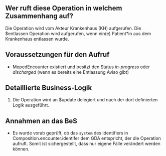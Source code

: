 ## Wer ruft diese Operation in welchem Zusammenhang auf?

Die Operation wird vom Akteur Krankenhaus (KH) aufgerufen. Die $entlassen Operation wird aufgerufen, wenn ein(e) Patient*in aus dem Krankenhaus entlassen wurde.

## Voraussetzungen für den Aufruf

* MopedEncounter existiert und besitzt den Status *in-progress* oder *discharged* (wenn es bereits eine Entlassung Aviso gibt)

## Detaillierte Business-Logik

1. Die Operation wird an $update delegiert und nach der dort definierten Logik ausgeführt.

## Annahmen an das BeS
* Es wurde vorab geprüft, ob das `system` des identifiers in Composition.encounter.identifer dem GDA entspricht, der die Operation aufruft. Somit ist sichergestellt, dass nur eigene Fälle verändert werden können.

